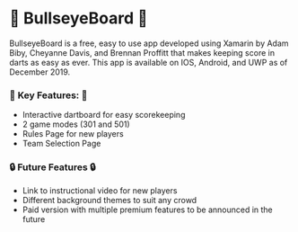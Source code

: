 ﻿# 🎯 **BullseyeBoard** 🎯 
BullseyeBoard is a free, easy to use app developed using Xamarin by Adam Biby, Cheyanne Davis, and Brennan Proffitt that makes keeping score in darts as easy as ever. This app is available on IOS, Android, and UWP as of December 2019.  
### 🔑 **Key Features**:  🔑
* Interactive dartboard for easy scorekeeping
* 2 game modes (301 and 501)
* Rules Page for new players
* Team Selection Page  

### 🔒 **Future Features** 🔒
* Link to instructional video for new players
* Different background themes to suit any crowd
* Paid version with multiple premium features to be announced in the future



